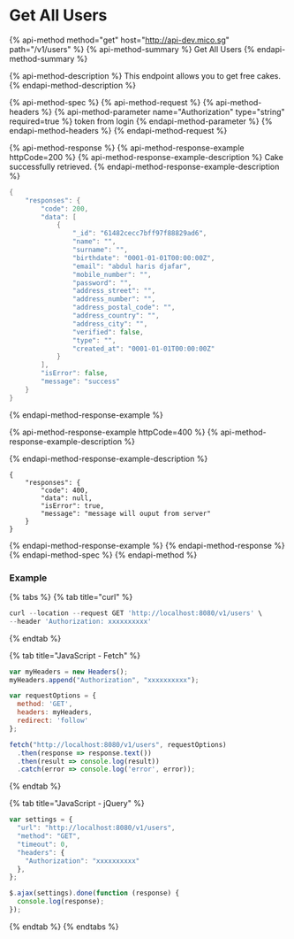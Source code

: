 # Get All Users

{% api-method method="get" host="http://api-dev.mico.sg" path="/v1/users" %}
{% api-method-summary %}
Get All Users
{% endapi-method-summary %}

{% api-method-description %}
This endpoint allows you to get free cakes.
{% endapi-method-description %}

{% api-method-spec %}
{% api-method-request %}
{% api-method-headers %}
{% api-method-parameter name="Authorization" type="string" required=true %}
token from login
{% endapi-method-parameter %}
{% endapi-method-headers %}
{% endapi-method-request %}

{% api-method-response %}
{% api-method-response-example httpCode=200 %}
{% api-method-response-example-description %}
Cake successfully retrieved.
{% endapi-method-response-example-description %}

```go
{
    "responses": {
        "code": 200,
        "data": [
            {
                "_id": "61482cecc7bff97f88829ad6",
                "name": "",
                "surname": "",
                "birthdate": "0001-01-01T00:00:00Z",
                "email": "abdul haris djafar",
                "mobile_number": "",
                "password": "",
                "address_street": "",
                "address_number": "",
                "address_postal_code": "",
                "address_country": "",
                "address_city": "",
                "verified": false,
                "type": "",
                "created_at": "0001-01-01T00:00:00Z"
            }
        ],
        "isError": false,
        "message": "success"
    }
}
```
{% endapi-method-response-example %}

{% api-method-response-example httpCode=400 %}
{% api-method-response-example-description %}

{% endapi-method-response-example-description %}

```
{
    "responses": {
        "code": 400,
        "data": null,
        "isError": true,
        "message": "message will ouput from server"
    }
}
```
{% endapi-method-response-example %}
{% endapi-method-response %}
{% endapi-method-spec %}
{% endapi-method %}

### Example

{% tabs %}
{% tab title="curl" %}
```go
curl --location --request GET 'http://localhost:8080/v1/users' \
--header 'Authorization: xxxxxxxxxx'
```
{% endtab %}

{% tab title="JavaScript - Fetch" %}
```javascript
var myHeaders = new Headers();
myHeaders.append("Authorization", "xxxxxxxxxx");

var requestOptions = {
  method: 'GET',
  headers: myHeaders,
  redirect: 'follow'
};

fetch("http://localhost:8080/v1/users", requestOptions)
  .then(response => response.text())
  .then(result => console.log(result))
  .catch(error => console.log('error', error));
```
{% endtab %}

{% tab title="JavaScript - jQuery" %}
```javascript
var settings = {
  "url": "http://localhost:8080/v1/users",
  "method": "GET",
  "timeout": 0,
  "headers": {
    "Authorization": "xxxxxxxxxx"
  },
};

$.ajax(settings).done(function (response) {
  console.log(response);
});
```
{% endtab %}
{% endtabs %}



